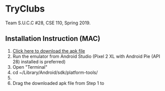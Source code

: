 # TryClubs
  Team S.U.C.C #28, CSE 110, Spring 2019.

## Installation Instruction (MAC)
  1. [Click here to download the apk file](https://drive.google.com/a/ucsd.edu/file/d/1wvQ69oH2kIvkfDhZxvgy_i-lh_NGfzyj/view?usp=drivesdk)
  2. Run the emulator from Android Studio (Pixel 2 XL with Android Pie (API 28) installed is preferred)
  3. Open "Terminal"
  4. cd ~/Library/Android/sdk/platform-tools/
  5. 
  6. Drag the downloaded apk file from Step 1 to 
